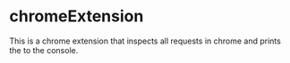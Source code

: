 # chromeExtension
This is a chrome extension that inspects all requests in chrome and prints the to the console.
